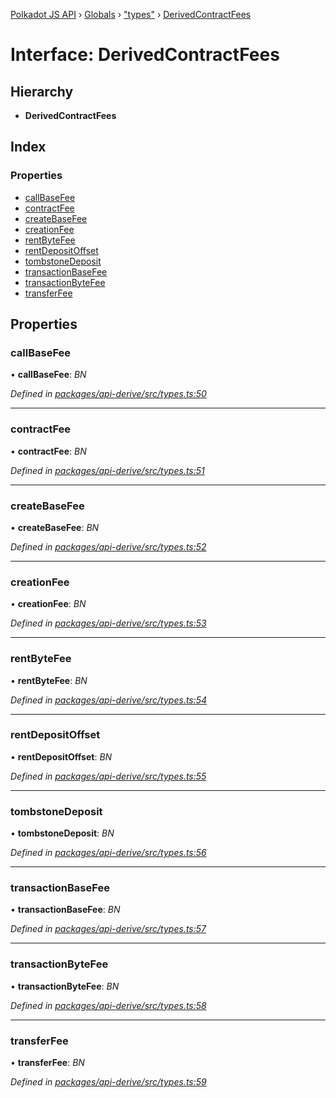 [Polkadot JS API](../README.md) › [Globals](../globals.md) › ["types"](../modules/_types_.md) › [DerivedContractFees](_types_.derivedcontractfees.md)

# Interface: DerivedContractFees

## Hierarchy

* **DerivedContractFees**

## Index

### Properties

* [callBaseFee](_types_.derivedcontractfees.md#callbasefee)
* [contractFee](_types_.derivedcontractfees.md#contractfee)
* [createBaseFee](_types_.derivedcontractfees.md#createbasefee)
* [creationFee](_types_.derivedcontractfees.md#creationfee)
* [rentByteFee](_types_.derivedcontractfees.md#rentbytefee)
* [rentDepositOffset](_types_.derivedcontractfees.md#rentdepositoffset)
* [tombstoneDeposit](_types_.derivedcontractfees.md#tombstonedeposit)
* [transactionBaseFee](_types_.derivedcontractfees.md#transactionbasefee)
* [transactionByteFee](_types_.derivedcontractfees.md#transactionbytefee)
* [transferFee](_types_.derivedcontractfees.md#transferfee)

## Properties

###  callBaseFee

• **callBaseFee**: *BN*

*Defined in [packages/api-derive/src/types.ts:50](https://github.com/polkadot-js/api/blob/ffaea83e3e/packages/api-derive/src/types.ts#L50)*

___

###  contractFee

• **contractFee**: *BN*

*Defined in [packages/api-derive/src/types.ts:51](https://github.com/polkadot-js/api/blob/ffaea83e3e/packages/api-derive/src/types.ts#L51)*

___

###  createBaseFee

• **createBaseFee**: *BN*

*Defined in [packages/api-derive/src/types.ts:52](https://github.com/polkadot-js/api/blob/ffaea83e3e/packages/api-derive/src/types.ts#L52)*

___

###  creationFee

• **creationFee**: *BN*

*Defined in [packages/api-derive/src/types.ts:53](https://github.com/polkadot-js/api/blob/ffaea83e3e/packages/api-derive/src/types.ts#L53)*

___

###  rentByteFee

• **rentByteFee**: *BN*

*Defined in [packages/api-derive/src/types.ts:54](https://github.com/polkadot-js/api/blob/ffaea83e3e/packages/api-derive/src/types.ts#L54)*

___

###  rentDepositOffset

• **rentDepositOffset**: *BN*

*Defined in [packages/api-derive/src/types.ts:55](https://github.com/polkadot-js/api/blob/ffaea83e3e/packages/api-derive/src/types.ts#L55)*

___

###  tombstoneDeposit

• **tombstoneDeposit**: *BN*

*Defined in [packages/api-derive/src/types.ts:56](https://github.com/polkadot-js/api/blob/ffaea83e3e/packages/api-derive/src/types.ts#L56)*

___

###  transactionBaseFee

• **transactionBaseFee**: *BN*

*Defined in [packages/api-derive/src/types.ts:57](https://github.com/polkadot-js/api/blob/ffaea83e3e/packages/api-derive/src/types.ts#L57)*

___

###  transactionByteFee

• **transactionByteFee**: *BN*

*Defined in [packages/api-derive/src/types.ts:58](https://github.com/polkadot-js/api/blob/ffaea83e3e/packages/api-derive/src/types.ts#L58)*

___

###  transferFee

• **transferFee**: *BN*

*Defined in [packages/api-derive/src/types.ts:59](https://github.com/polkadot-js/api/blob/ffaea83e3e/packages/api-derive/src/types.ts#L59)*
